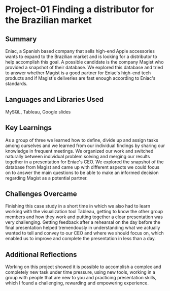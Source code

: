 # Project-01 Finding a distributor for the Brazilian market  
## Summary
Eniac, a Spanish based company that sells high-end Apple accessories wants to expand to the Brazilian market and is looking for a distributor to help accomplish this goal. A possible candidate is the company Magist who provided a snapshot of their database. We explored this database and tried to answer whether Magist is a good partner for Eniac's high-end tech products and if Magist's deliveries are fast enough according to Eniac's standards.
## Languages and Libraries Used
MySQL, Tableau, Google slides
## Key Learnings
As a group of three we learned how to define, divide up and assign tasks among ourselves and we learned from our individual findings by sharing our knowledge in frequent meetings. 
We organized our work and switched naturally between individual problem solving and merging our results together in a presentation for Eniac's CEO. We explored the snapshot of the database from Magist and came up with different aspects we could focus on to answer the main questions to be able to make an informed decision regarding Magist as a potential partner.
## Challenges Overcame
Finishing this case study in a short time in which we also had to learn working with the visualization tool Tableau, getting to know the other group members and how they work and putting together a clear presentation was very challenging. Getting feedback after a rehearsal on the day before the final presentation helped tremendously in understanding what we actually wanted to tell and convey to our CEO and where we should focus on, which enabled us to improve and complete the presentation in less than a day.    
## Additional Reflections
Working on this project showed it is possible to accomplish a complex and completely new task under time pressure, using new tools, working in a group with people that are new to you and practicing presentation skills, which I found a challenging, rewarding and empowering experience.  
